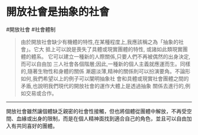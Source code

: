 # 開放社會是抽象的社會
#開放社會 #社會體制 
> 由於開放社會缺少有機體的特性,在某種程度上,我應該稱之為「抽象的社會」。它大 抵上可以說是喪失了具體或現實團體的特性, 或諸如此類現實團體的體系。
> 它可以建立一種新的人際關係,只要人們不再被偶然的出身決定,而可以自由加 三人社會各個階層;因此,一種新的個人主義就應運而生。同樣的,隨著生物性和身體的關係 漸趨淡薄,精神的關係則可以扮演要角。不論形如何,我們希望以上的例子可以闡明抽象社 會和具體或現實社會團體之間的矛盾,也說明我們現代的開放社會的運作大體上是透過抽象 關係去進行的,例如交易或合作。 

---

開放社會雖然讓個體缺乏親密的社會性接觸，但也將個體從團體中解放，不再受空間、血緣或出身的限制，而是在個人精神面找到適合自己的角色，並且可以自由加入有共同喜好的團體。
